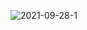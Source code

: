 ![2021-09-28-1](https://user-images.githubusercontent.com/74780115/135005380-e768f034-c6e1-4592-8ab0-bb85f071e5c8.PNG)
